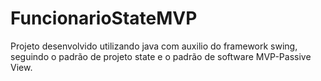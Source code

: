 # FuncionarioStateMVP
Projeto desenvolvido utilizando java com auxilio do framework swing, seguindo o padrão de projeto state e o padrão de software MVP-Passive View.

